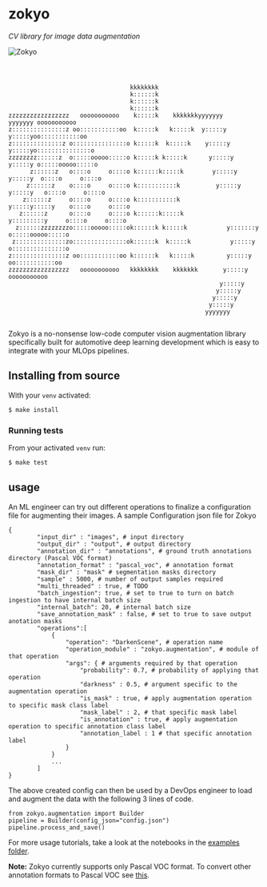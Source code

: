 # zokyo


*CV library for image data augmentation*

![Zokyo](https://github.com/toyotaconnected-India/zokyo/workflows/Zokyo/badge.svg?branch=master)

```

                                                                                             
                                                                                             
                                  kkkkkkkk                                                   
                                  k::::::k                                                   
                                  k::::::k                                                   
                                  k::::::k                                                   
zzzzzzzzzzzzzzzzz   ooooooooooo    k:::::k    kkkkkkkyyyyyyy           yyyyyyy ooooooooooo   
z:::::::::::::::z oo:::::::::::oo  k:::::k   k:::::k  y:::::y         y:::::yoo:::::::::::oo 
z::::::::::::::z o:::::::::::::::o k:::::k  k:::::k    y:::::y       y:::::yo:::::::::::::::o
zzzzzzzz::::::z  o:::::ooooo:::::o k:::::k k:::::k      y:::::y     y:::::y o:::::ooooo:::::o
      z::::::z   o::::o     o::::o k::::::k:::::k        y:::::y   y:::::y  o::::o     o::::o
     z::::::z    o::::o     o::::o k:::::::::::k          y:::::y y:::::y   o::::o     o::::o
    z::::::z     o::::o     o::::o k:::::::::::k           y:::::y:::::y    o::::o     o::::o
   z::::::z      o::::o     o::::o k::::::k:::::k           y:::::::::y     o::::o     o::::o
  z::::::zzzzzzzzo:::::ooooo:::::ok::::::k k:::::k           y:::::::y      o:::::ooooo:::::o
 z::::::::::::::zo:::::::::::::::ok::::::k  k:::::k           y:::::y       o:::::::::::::::o
z:::::::::::::::z oo:::::::::::oo k::::::k   k:::::k         y:::::y         oo:::::::::::oo 
zzzzzzzzzzzzzzzzz   ooooooooooo   kkkkkkkk    kkkkkkk       y:::::y            ooooooooooo   
                                                           y:::::y                           
                                                          y:::::y                            
                                                         y:::::y                             
                                                        y:::::y                              
                                                       yyyyyyy                               
                                                                                                                                                                 

```

Zokyo is a no-nonsense low-code computer vision augmentation library specifically built for automotive deep learning development which is
easy to integrate with your MLOps pipelines. 

## Installing from source

With your `venv` activated:

```bash
$ make install
```

### Running tests

From your activated `venv` run:

```bash
$ make test
```

## usage

An ML engineer can try out different operations to finalize a configuration file for augmenting their images. A sample Configuration json file for Zokyo

```
{
        "input_dir" : "images", # input directory
        "output_dir" : "output", # output directory
        "annotation_dir" : "annotations", # ground truth annotations directory (Pascal VOC format)
        "annotation_format" : "pascal_voc", # annotation format 
        "mask_dir" : "mask" # segmentation masks directory 
        "sample" : 5000, # number of output samples required
        "multi_threaded" : true, # TODO
        "batch_ingestion": true, # set to true to turn on batch ingestion to have internal batch size
        "internal_batch": 20, # internal batch size
        "save_annotation_mask" : false, # set to true to save output anotation masks
        "operations":[
            {
                "operation": "DarkenScene", # operation name
                "operation_module" : "zokyo.augmentation", # module of that operation
                "args": { # arguments required by that operation
                    "probability": 0.7, # probability of applying that operation
                    "darkness" : 0.5, # argument specific to the augmentation operation
                    "is_mask" : true, # apply augmentation operation to specific mask class label
                    "mask_label" : 2, # that specific mask label
                    "is_annotation" : true, # apply augmentation operation to specific annotation class label
                    "annotation_label : 1 # that specific annotation label
                }
            }
            ...
        ]
}
```

The above created config can then be used by a DevOps engineer to load and augment the data with the following 3 lines of code. 

```
from zokyo.augmentation import Builder
pipeline = Builder(config_json="config.json")
pipeline.process_and_save()
```

For more usage tutorials, take a look at the notebooks in the [examples folder](/examples).

**Note:** Zokyo currently supports only Pascal VOC format. To convert other annotation formats to Pascal VOC see [this](/zokyo/utils/data_format_conversions.py).
